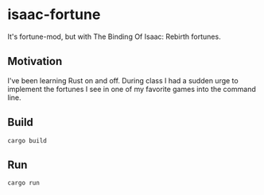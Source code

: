 # isaac-fortune
It's fortune-mod, but with The Binding Of Isaac: Rebirth fortunes.

## Motivation
I've been learning Rust on and off. During class I had a sudden urge to implement the fortunes I see in one of my favorite games into the command line.

## Build
`cargo build`

## Run
`cargo run`
